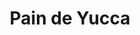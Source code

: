 ---
uuid: 4c3e8a90-032c-4a7f-ba00-7e99166b90ac
title: Pain de Yucca
draft: false
layout: recettes
type: plat
categories:
  - Pain
regime:
  - vegan
  - vegetarien
  - sans-gluten
cuisson: Oui
temperature: Chaud
plate: 170
ingredients:
  lof:
    - title: Oeuf
      quantite: 17
      unit: unité
      commentaire: à faire ramolir
    - title: Farine de tapioca
      quantite: 2.7
      unit: Kg
  frais:
    - title: Feta
      quantite: 4
      unit: Kg
    - title: Beurre demi-sel
      quantite: 1
      unit: Kg
  autres:
    - title: Levure chimique
      quantite: 51
      unit: grammes
      commentaire: levure chimique pour les vegan et l'absence de gluten...
  epices:
    - title: Sel
      quantite: 80
      unit: grammes
materiel:
  - Four
preparation: >-
  * Prechauffer le four a 260°.

  * Emietter la feta et ajouter la farine, la levure et le sel .

  * Incorporer les oeufs et le beurre.

  * Mélanger jusqu'a former une boule.

  * Rouler des petites boules avec la pate et les placer sur une plaque recouvert de papier sulfu.

  * Enfourner 8 minutes et deguster immediatement.
prepAlt: []
publishDate: 2022-11-23T20:23:25.888Z
---